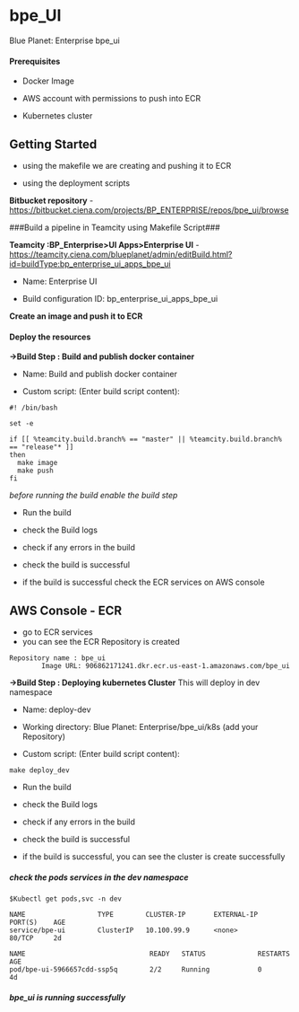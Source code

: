 # bpe_UI
Blue Planet: Enterprise bpe_ui

#### Prerequisites

* Docker Image

* AWS account with permissions to push into ECR

* Kubernetes cluster


## Getting Started

* using the makefile we are creating and pushing it to ECR

* using the deployment scripts


**Bitbucket repository** -  https://bitbucket.ciena.com/projects/BP_ENTERPRISE/repos/bpe_ui/browse


###Build a pipeline in Teamcity using Makefile Script###


**Teamcity :BP_Enterprise>UI Apps>Enterprise UI** - https://teamcity.ciena.com/blueplanet/admin/editBuild.html?id=buildType:bp_enterprise_ui_apps_bpe_ui

* Name: Enterprise UI

* Build configuration ID: bp_enterprise_ui_apps_bpe_ui


**Create an image and push it to ECR**

#### Deploy the resources

 **->Build Step : Build and publish docker container**

* Name: Build and publish docker container

* Custom script: (Enter build script content):

```
#! /bin/bash

set -e

if [[ %teamcity.build.branch% == "master" || %teamcity.build.branch% == "release"* ]]
then
  make image
  make push
fi

```

_before running the build enable the build step_

* Run the build

* check the Build logs

* check if any errors in the build

* check the build is successful

* if the build is successful check the ECR services on AWS console

## AWS Console - ECR

* go to ECR services
* you can see the ECR Repository is created

```     		
Repository name : bpe_ui
        Image URL: 906862171241.dkr.ecr.us-east-1.amazonaws.com/bpe_ui
```

**->Build Step : Deploying kubernetes Cluster**
This will deploy in dev namespace

* Name: deploy-dev

* Working directory: Blue Planet: Enterprise/bpe_ui/k8s (add your Repository)

* Custom script: (Enter build script content):

```
make deploy_dev
```

* Run the build

* check the Build logs

* check if any errors in the build

* check the build is successful

* if the build is successful, you can see the cluster is create successfully

##### check the pods services in the dev namespace
~~~~
$Kubectl get pods,svc -n dev
~~~~
~~~
NAME                  TYPE        CLUSTER-IP       EXTERNAL-IP   PORT(S)    AGE
service/bpe-ui        ClusterIP   10.100.99.9      <none>        80/TCP     2d

NAME                               READY   STATUS             RESTARTS   AGE
pod/bpe-ui-5966657cdd-ssp5q        2/2     Running            0          4d
~~~

##### bpe_ui is running successfully
